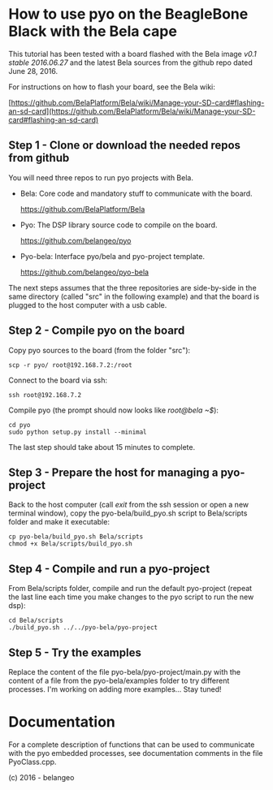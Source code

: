 How to use pyo on the BeagleBone Black with the Bela cape
=========================================================

This tutorial has been tested with a board flashed with the 
Bela image _v0.1 stable 2016.06.27_ and the latest Bela 
sources from the github repo dated June 28, 2016.

For instructions on how to flash your board, see the Bela 
wiki:

[https://github.com/BelaPlatform/Bela/wiki/Manage-your-SD-card#flashing-an-sd-card](https://github.com/BelaPlatform/Bela/wiki/Manage-your-SD-card#flashing-an-sd-card)

Step 1 - Clone or download the needed repos from github
-------------------------------------------------------

You will need three repos to run pyo projects with Bela.

- Bela: Core code and mandatory stuff to communicate with the board.

    https://github.com/BelaPlatform/Bela

- Pyo: The DSP library source code to compile on the board.

    https://github.com/belangeo/pyo

- Pyo-bela: Interface pyo/bela and pyo-project template.

    https://github.com/belangeo/pyo-bela

The next steps assumes that the three repositories are side-by-side
in the same directory (called "src" in the following example) and
that the board is plugged to the host computer with a usb cable.

Step 2 - Compile pyo on the board
---------------------------------

Copy pyo sources to the board (from the folder "src"):

    scp -r pyo/ root@192.168.7.2:/root

Connect to the board via ssh:

    ssh root@192.168.7.2

Compile pyo (the prompt should now looks like _root@bela ~$_):

    cd pyo
    sudo python setup.py install --minimal

The last step should take about 15 minutes to complete.

Step 3 - Prepare the host for managing a pyo-project
----------------------------------------------------

Back to the host computer (call _exit_ from the ssh session or open
a new terminal window), copy the pyo-bela/build_pyo.sh script to
Bela/scripts folder and make it executable:

    cp pyo-bela/build_pyo.sh Bela/scripts
    chmod +x Bela/scripts/build_pyo.sh

Step 4 - Compile and run a pyo-project
--------------------------------------

From Bela/scripts folder, compile and run the default pyo-project 
(repeat the last line each time you make changes to the pyo script
to run the new dsp):

    cd Bela/scripts
    ./build_pyo.sh ../../pyo-bela/pyo-project


Step 5 - Try the examples
-------------------------

Replace the content of the file pyo-bela/pyo-project/main.py with 
the content of a file from the pyo-bela/examples folder to try 
different processes. I'm working on adding more examples... Stay tuned!

Documentation
=============

For a complete description of functions that can be used to communicate 
with the pyo embedded processes, see documentation comments in the file 
PyoClass.cpp.

(c) 2016 - belangeo


